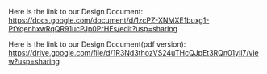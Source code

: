 Here is the link to our Design Document: 
https://docs.google.com/document/d/1zcPZ-XNMXE1buxg1-PtYqenhxwRqQR91ucPJp0PrHEs/edit?usp=sharing

Here is the link to our Design Document(pdf version):
https://drive.google.com/file/d/1R3Nd3thozVS24uTHcQJpEt3RQn01yll7/view?usp=sharing
